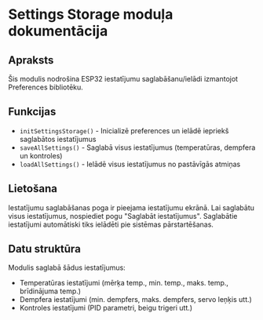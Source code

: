 # Settings Storage moduļa dokumentācija

## Apraksts
Šis modulis nodrošina ESP32 iestatījumu saglabāšanu/ielādi izmantojot Preferences bibliotēku.

## Funkcijas
- `initSettingsStorage()` - Inicializē preferences un ielādē iepriekš saglabātos iestatījumus
- `saveAllSettings()` - Saglabā visus iestatījumus (temperatūras, dempfera un kontroles)
- `loadAllSettings()` - Ielādē visus iestatījumus no pastāvīgās atmiņas

## Lietošana
Iestatījumu saglabāšanas poga ir pieejama iestatījumu ekrānā. Lai saglabātu visus iestatījumus, nospiediet pogu "Saglabāt iestatījumus".
Saglabātie iestatījumi automātiski tiks ielādēti pie sistēmas pārstartēšanas.

## Datu struktūra
Modulis saglabā šādus iestatījumus:
- Temperatūras iestatījumi (mērķa temp., min. temp., maks. temp., brīdinājuma temp.)
- Dempfera iestatījumi (min. dempfers, maks. dempfers, servo leņķis utt.)
- Kontroles iestatījumi (PID parametri, beigu trigeri utt.)
